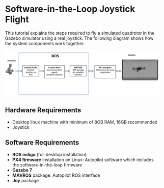 # Software-in-the-Loop Joystick Flight

This tutorial explains the steps required to fly a simulated quadrotor in the Gazebo simulator using a real joystick. The following diagram shows how the system components work together.

![](/assets/sitl_diagram.png)

## Hardware Requirements

* Desktop linux machine with minimum of 8GB RAM, 16GB recommended
* Joystick

## Software Requirements

* **ROS indigo** \(full desktop installation\)
* **PX4 firmware** installation on Linux: Autopilot software which includes the software-in-the-loop firmware
* **Gazebo 7**
* **MAVROS** package: Autopilot ROS interface
* **Joy** package



